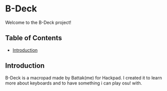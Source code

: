 # B-Deck

Welcome to the B-Deck project!

## Table of Contents

- [Introduction](#introduction)



## Introduction

B-Deck is a macropad made by Battak(me) for Hackpad. I created it to learn more about keyboards and to have something i can play osu! with.

